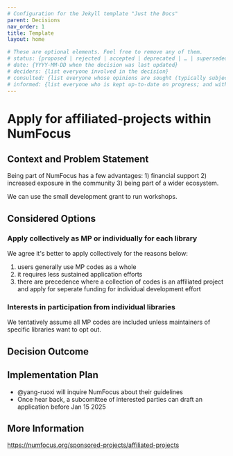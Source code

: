 ```yaml
---
# Configuration for the Jekyll template "Just the Docs"
parent: Decisions
nav_order: 1
title: Template
layout: home

# These are optional elements. Feel free to remove any of them.
# status: {proposed | rejected | accepted | deprecated | … | superseded by [ADR-0005](0005-example.md)}
# date: {YYYY-MM-DD when the decision was last updated}
# deciders: {list everyone involved in the decision}
# consulted: {list everyone whose opinions are sought (typically subject-matter experts); and with whom there is a two-way communication}
# informed: {list everyone who is kept up-to-date on progress; and with whom there is a one-way communication}
---
```

<!-- we need to disable MD025, because we use the different heading "ADR Template" in the homepage (see above) than it is foreseen in the template -->
<!-- markdownlint-disable-next-line MD025 -->
# Apply for affiliated-projects within NumFocus 

## Context and Problem Statement
Being part of NumFocus has a few advantages: 1) financial support 2) increased exposure in the community 3) being part of a wider ecosystem.

We can use the small development grant to run workshops. 

## Considered Options

### Apply collectively as MP or individually for each library 
We agree it's better to apply collectively for the reasons below: 
1) users generally use MP codes as a whole
2) it requires less sustained application efforts 
3) there are precedence where a collection of codes is an affiliated project and apply for seperate funding for individual development effort 

### Interests in participation from individual libraries  
We tentatively assume all MP codes are included unless maintainers of specific libraries want to opt out. 

## Decision Outcome



## Implementation Plan
- @yang-ruoxi will inquire NumFocus about their guidelines
- Once hear back, a subcomittee of interested parties can draft an application before Jan 15 2025


## More Information
https://numfocus.org/sponsored-projects/affiliated-projects
